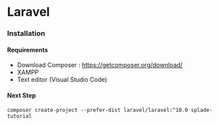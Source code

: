 # Laravel

### Installation 

#### Requirements
* Download Composer : https://getcomposer.org/download/
* XAMPP
* Text editor (Visual Studio Code)

#### Next Step 

```terminal
composer create-project --prefer-dist laravel/laravel:^10.0 splade-tutorial

```

